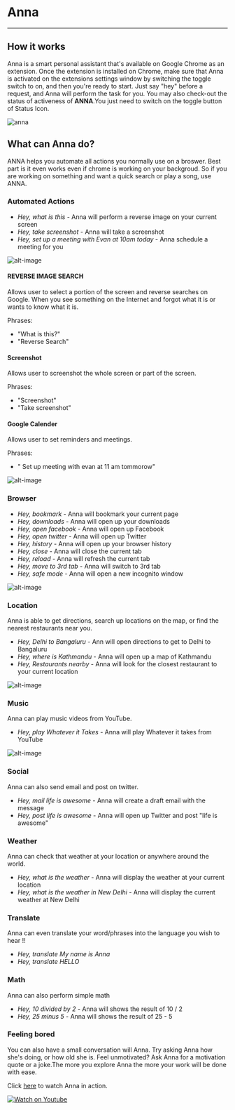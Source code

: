   # Anna
---
## How it works

Anna is a smart personal assistant that's available on Google Chrome as an extension. Once the extension is installed on Chrome, make sure that Anna is activated on the extensions settings window by switching the toggle switch to on, and then you're ready to start. Just say "hey" before a request, and Anna will perform the task for you. 
You may also check-out the status of activeness of **ANNA**.You just need to switch on the toggle button of Status Icon.

   ![anna](https://github.com/Anna-Assistant/Anna/blob/master/docs/Anna.png)


## What can Anna do?

ANNA helps you automate all actions you normally use on a broswer. Best part is it even works even if chrome is working on your backgroud. So if you are working on something and want a quick search or play a song, use ANNA.

### Automated Actions


* _Hey, what is this_ - Anna will perform a reverse image on your current screen
* _Hey, take screenshot_ - Anna will take a screenshot
* _Hey, set up a meeting with Evan at 10am today_ - Anna schedule a meeting for you

![alt-image](https://github.com/Anna-Assistant/Anna/blob/master/docs/Automated.png)

#### REVERSE IMAGE SEARCH 

Allows user to select a portion of the screen and reverse searches on Google. When you see something on the Internet and forgot what it is or wants to know what it is.

Phrases:

- "What is this?" 
- "Reverse Search"

#### Screenshot

Allows user to screenshot the whole screen or part of the screen.

Phrases:

- "Screenshot"
- "Take screenshot"

#### Google Calender

Allows user to set reminders and meetings.

Phrases: 

- " Set up meeting with evan at 11 am tommorow"


![alt-image](https://github.com/Anna-Assistant/Anna/blob/master/docs/Browser.png)
### Browser
* _Hey, bookmark_ - Anna will bookmark your current page
* _Hey, downloads_ - Anna will open up your downloads
* _Hey, open facebook_ - Anna will open up Facebook
* _Hey, open twitter_ - Anna will open up Twitter
* _Hey, history_ - Anna will open up your browser history
* _Hey, close_ - Anna will close the current tab
* _Hey, reload_ - Anna will refresh the current tab
* _Hey, move to 3rd tab_ - Anna will switch to 3rd tab
* _Hey, safe mode_ - Anna will open a new incognito window



![alt-image](https://github.com/Anna-Assistant/Anna/blob/master/docs/Location.png)
### Location
Anna is able to get directions, search up locations on the map, or find the nearest restaurants near you.
* _Hey, Delhi to Bangaluru_ - Ann will open directions to get to Delhi to Bangaluru
* _Hey, where is Kathmandu_ - Anna will open up a map of Kathmandu
* _Hey, Restaurants nearby_ - Anna will look for the closest restaurant to your current location



![alt-image](https://github.com/Anna-Assistant/Anna/blob/master/docs/Youtube.png)
### Music
Anna can play music videos from YouTube.
* _Hey, play Whatever it Takes_ - Anna will play Whatever it takes from YouTube 



![alt-image](https://github.com/Anna-Assistant/Anna/blob/master/docs/social.png)
### Social
Anna can also send email and post on twitter.
* _Hey, mail life is awesome_ - Anna will create a draft email with the message
* _Hey, post life is awesome_ - Anna will open up Twitter and post "life is awesome"




### Weather
Anna can check that weather at your location or anywhere around the world.
* _Hey, what is the weather_ - Anna will display the weather at your current location
* _Hey, what is the weather in New Delhi_ - Anna will display the current weather at New Delhi

### Translate
Anna can even translate your word/phrases into the language you wish to hear !!
* _Hey, translate My name is Anna_ 
* _Hey, translate HELLO_ 


### Math
Anna can also perform simple math
* _Hey, 10 divided by 2_ - Anna will shows the result of 10 / 2
* _Hey, 25 minus 5_ - Anna will shows the result of 25 - 5



### Feeling bored
You can also have a small conversation will Anna. Try asking Anna how she's doing, or how old she is.
Feel unmotivated? Ask Anna for a motivation quote or a joke.The more you explore Anna the more your work will be done with ease.

Click [here](https://www.youtube.com/watch?v=17bVrAZMgEY) to watch Anna in action.

[![Watch on Youtube](https://github.com/Anna-Assistant/Anna/blob/master/img/Youtube.png)](https://www.youtube.com/watch?v=17bVrAZMgEY)

